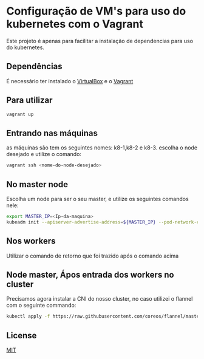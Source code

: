 # Configuração de VM's para uso do kubernetes com o Vagrant
Este projeto é apenas para facilitar a instalação de dependencias para uso do kubernetes.

## Dependências

É necessário ter instalado o [VirtualBox](https://www.virtualbox.org/)
e o [Vagrant](https://www.vagrantup.com/downloads)  

## Para utilizar

```bash
vagrant up
```

## Entrando nas máquinas
as máquinas são tem os seguintes nomes:
k8-1,k8-2 e k8-3.
escolha o node desejado e utilize o comando:

```bash
vagrant ssh <nome-do-node-desejado>
```


## No master node
Escolha um node para ser o seu master, e utilize os seguintes comandos nele:

```bash
export MASTER_IP=<Ip-da-maquina>
kubeadm init --apiserver-advertise-address=${MASTER_IP} --pod-network-cidr=10.244.0.0/16
```

## Nos workers
Utilizar o comando de retorno que foi trazido após o comando acima

## Node master, Ápos entrada dos workers no cluster

Precisamos agora instalar a CNI do nosso cluster, no caso utilizei o flannel com o seguinte commando:

```bash
kubectl apply -f https://raw.githubusercontent.com/coreos/flannel/master/Documentation/kube-flannel.yml
```

## License
[MIT](https://choosealicense.com/licenses/mit/)
